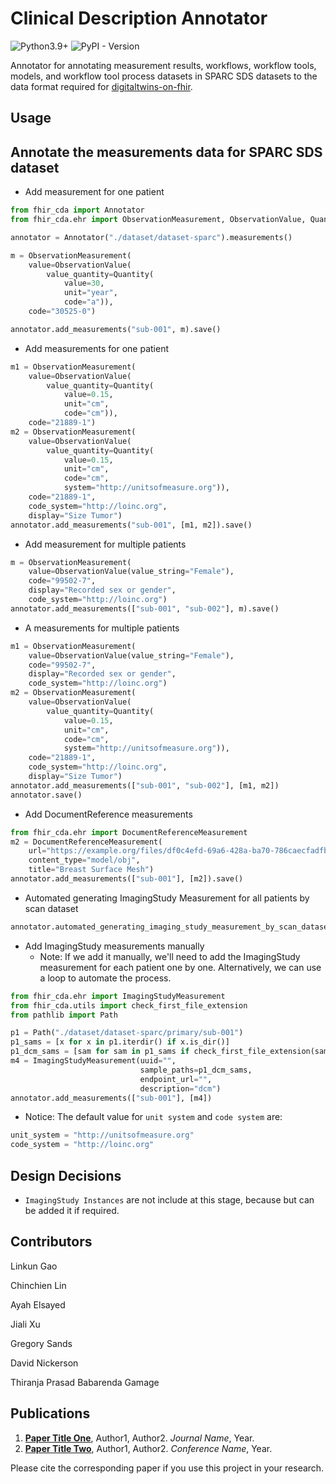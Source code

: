 # Clinical Description Annotator

![Python3.9+](https://img.shields.io/badge/python_3.9+-34d399)
![PyPI - Version](https://img.shields.io/pypi/v/fhir-cda)

Annotator for annotating measurement results, workflows, workflow tools, models, and workflow tool process datasets in
SPARC SDS datasets to the data format required for [digitaltwins-on-fhir](https://pypi.org/project/digitaltwins-on-fhir/).

## Usage

## Annotate the measurements data for SPARC SDS dataset

- Add measurement for one patient

```py
from fhir_cda import Annotator
from fhir_cda.ehr import ObservationMeasurement, ObservationValue, Quantity

annotator = Annotator("./dataset/dataset-sparc").measurements()

m = ObservationMeasurement(
    value=ObservationValue(
        value_quantity=Quantity(
            value=30,
            unit="year",
            code="a")),
    code="30525-0")

annotator.add_measurements("sub-001", m).save()
```

- Add measurements for one patient

```py
m1 = ObservationMeasurement(
    value=ObservationValue(
        value_quantity=Quantity(
            value=0.15,
            unit="cm",
            code="cm")),
    code="21889-1")
m2 = ObservationMeasurement(
    value=ObservationValue(
        value_quantity=Quantity(
            value=0.15,
            unit="cm",
            code="cm",
            system="http://unitsofmeasure.org")),
    code="21889-1",
    code_system="http://loinc.org",
    display="Size Tumor")
annotator.add_measurements("sub-001", [m1, m2]).save()
```

- Add measurement for multiple patients

```py
m = ObservationMeasurement(
    value=ObservationValue(value_string="Female"),
    code="99502-7",
    display="Recorded sex or gender",
    code_system="http://loinc.org")
annotator.add_measurements(["sub-001", "sub-002"], m).save()
```

- A measurements for multiple patients

```py
m1 = ObservationMeasurement(
    value=ObservationValue(value_string="Female"),
    code="99502-7",
    display="Recorded sex or gender",
    code_system="http://loinc.org")
m2 = ObservationMeasurement(
    value=ObservationValue(
        value_quantity=Quantity(
            value=0.15,
            unit="cm",
            code="cm",
            system="http://unitsofmeasure.org")),
    code="21889-1",
    code_system="http://loinc.org",
    display="Size Tumor")
annotator.add_measurements(["sub-001", "sub-002"], [m1, m2])
annotator.save()
```
- Add DocumentReference measurements
```python
from fhir_cda.ehr import DocumentReferenceMeasurement
m2 = DocumentReferenceMeasurement(
    url="https://example.org/files/df0c4efd-69a6-428a-ba70-786caecfadfb.obj",
    content_type="model/obj",
    title="Breast Surface Mesh")
annotator.add_measurements(["sub-001"], [m2]).save()
```

- Automated generating ImagingStudy Measurement for all patients by scan dataset 
```python
annotator.automated_generating_imaging_study_measurement_by_scan_dataset()
```

- Add ImagingStudy measurements manually
    - Note: If we add it manually, we'll need to add the ImagingStudy measurement for each patient one by one. Alternatively, we can use a loop to automate the process.
```python
from fhir_cda.ehr import ImagingStudyMeasurement
from fhir_cda.utils import check_first_file_extension
from pathlib import Path

p1 = Path("./dataset/dataset-sparc/primary/sub-001")
p1_sams = [x for x in p1.iterdir() if x.is_dir()]
p1_dcm_sams = [sam for sam in p1_sams if check_first_file_extension(sam) == "dcm"]
m4 = ImagingStudyMeasurement(uuid="",
                             sample_paths=p1_dcm_sams,
                             endpoint_url="",
                             description="dcm")
annotator.add_measurements(["sub-001"], [m4])
```


- Notice: The default value for `unit system` and `code system` are:

```python
unit_system = "http://unitsofmeasure.org"
code_system = "http://loinc.org"
```

## Design Decisions
- `ImagingStudy Instances` are not include at this stage, because but can be added it if required. 

## Contributors

Linkun Gao

Chinchien Lin

Ayah Elsayed

Jiali Xu

Gregory Sands

David Nickerson

Thiranja Prasad Babarenda Gamage

## Publications

1. **[Paper Title One](https://doi.org/...)**, Author1, Author2. *Journal Name*, Year.
2. **[Paper Title Two](https://arxiv.org/abs/...)**, Author1, Author2. *Conference Name*, Year.

Please cite the corresponding paper if you use this project in your research.

